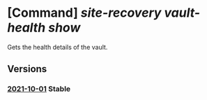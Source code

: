 # [Command] _site-recovery vault-health show_

Gets the health details of the vault.

## Versions

### [2021-10-01](/Resources/mgmt-plane/L3N1YnNjcmlwdGlvbnMve30vcmVzb3VyY2Vncm91cHMve30vcHJvdmlkZXJzL21pY3Jvc29mdC5yZWNvdmVyeXNlcnZpY2VzL3ZhdWx0cy97fS9yZXBsaWNhdGlvbnZhdWx0aGVhbHRo/2021-10-01.xml) **Stable**

<!-- mgmt-plane /subscriptions/{}/resourcegroups/{}/providers/microsoft.recoveryservices/vaults/{}/replicationvaulthealth 2021-10-01 -->
